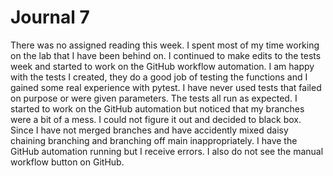 # Journal 7

There was no assigned reading this week. I spent most of my time working on the lab that I have been behind on.  I continued to make edits to the tests week and started to work on the GitHub workflow automation.  I am happy with the tests I created, they do a good job of testing the functions and I gained some real experience with pytest.  I have never used tests that failed on purpose or were given parameters. The tests all run as expected.  I started to work on the GitHub automation but noticed that my branches were a bit of a mess.  I could not figure it out and decided to black box.  Since I have not merged branches and have accidently mixed daisy chaining branching and branching off main inappropriately. I have the GitHub automation running but I receive errors. I also do not see the manual workflow button on GitHub.